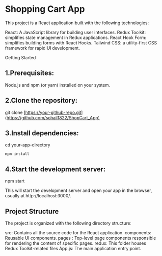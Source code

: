 # Shopping Cart App

This project is a React application built with the following technologies:


React: A JavaScript library for building user interfaces.
Redux Toolkit: simplifies state management in Redux applications.
React Hook Form: simplifies building forms with React Hooks.
Tailwind CSS: a utility-first CSS framework for rapid UI development.


Getting Started

##  1.Prerequisites:
Node.js and npm (or yarn) installed on your system.

## 2.Clone the repository:
git clone [https://your-github-repo.git](https://github.com/sohail1822/ShopCart_App)

## 3.Install dependencies:
cd your-app-directory
```
npm install
```

## 4.Start the development server:
npm start

This will start the development server and open your app in the browser, usually at http://localhost:3000/.

## Project Structure
The project is organized with the following directory structure:

src: Contains all the source code for the React application.
components: Reusable UI components.
pages : Top-level page components responsible for rendering the content of specific pages. 
redux: This folder houses Redux Toolkit-related files
App.js: The main application entry point.
